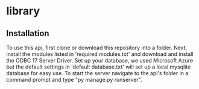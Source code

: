 # library
## Installation
To use this api, first clone or download this repository into a folder. Next, install the modules listed in 'required modules.txt' and download and install the ODBC 17 Server Driver. Set up your database, we used Microsoft Azure but the default settings in 'default database.txt' will set up a local mysqlite database for easy use. To start the server navigate to the api's folder in a command prompt and type "py manage.py runserver".
